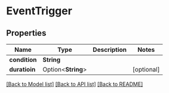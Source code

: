 # EventTrigger

## Properties

Name | Type | Description | Notes
------------ | ------------- | ------------- | -------------
**condition** | **String** |  | 
**duratioin** | Option<**String**> |  | [optional]

[[Back to Model list]](../README.md#documentation-for-models) [[Back to API list]](../README.md#documentation-for-api-endpoints) [[Back to README]](../README.md)


